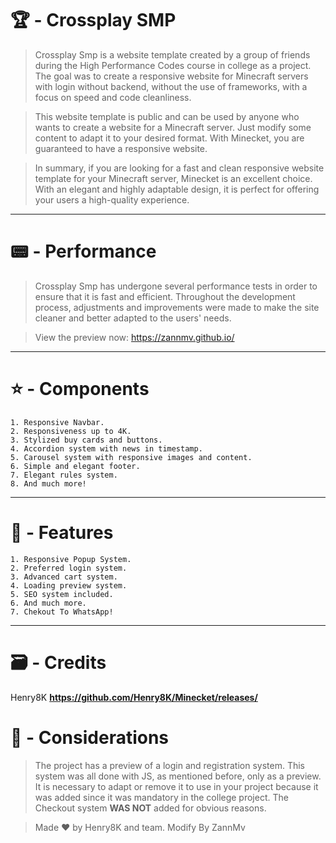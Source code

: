 # 🏆 - Crossplay SMP

> Crossplay Smp is a website template created by a group of friends during the High Performance Codes course in college as a project. The goal was to create a responsive website for Minecraft servers with login without backend, without the use of frameworks, with a focus on speed and code cleanliness.

> This website template is public and can be used by anyone who wants to create a website for a Minecraft server. Just modify some content to adapt it to your desired format. With Minecket, you are guaranteed to have a responsive website.

> In summary, if you are looking for a fast and clean responsive website template for your Minecraft server, Minecket is an excellent choice. With an elegant and highly adaptable design, it is perfect for offering your users a high-quality experience.

---

# 📟 - Performance

> Crossplay Smp has undergone several performance tests in order to ensure that it is fast and efficient. Throughout the development process, adjustments and improvements were made to make the site cleaner and better adapted to the users' needs.

> View the preview now: https://zannmv.github.io/
---

# ⭐ - Components

```
1. Responsive Navbar.
2. Responsiveness up to 4K.
3. Stylized buy cards and buttons.
4. Accordion system with news in timestamp.
5. Carousel system with responsive images and content.
6. Simple and elegant footer.
7. Elegant rules system.
8. And much more!
```

---

# 🔔 - Features

```
1. Responsive Popup System.
2. Preferred login system.
3. Advanced cart system.
4. Loading preview system.
5. SEO system included.
6. And much more.
7. Chekout To WhatsApp!
```
---

# 🗃️ - Credits
Henry8K
**https://github.com/Henry8K/Minecket/releases/**

# 🎯 - Considerations

> The project has a preview of a login and registration system. This system was all done with JS, as mentioned before, only as a preview. It is necessary to adapt or remove it to use in your project because it was added since it was mandatory in the college project. The Checkout system **WAS NOT** added for obvious reasons.

> Made ♥️ by Henry8K and team.
> Modify By ZannMv
